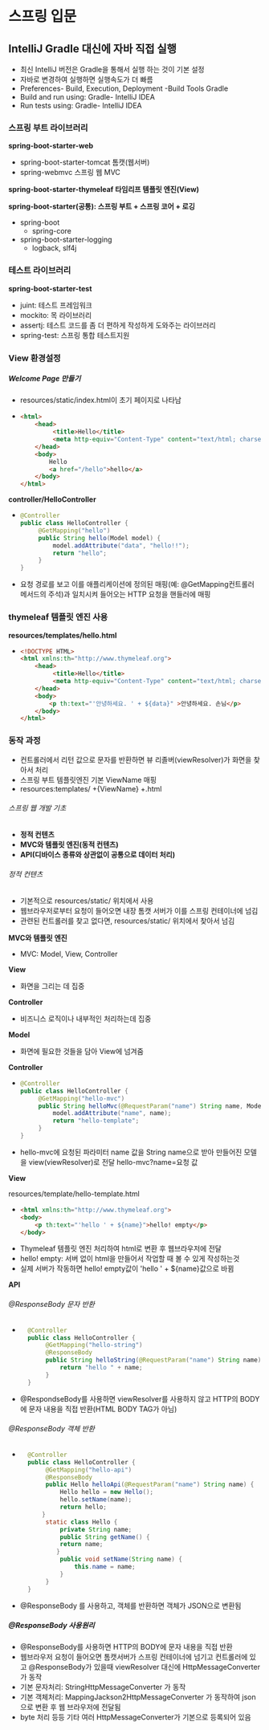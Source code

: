 # 스프링 입문

## IntelliJ Gradle 대신에 자바 직접 실행
- 최신 IntelliJ 버전은 Gradle을 통해서 실행 하는 것이 기본 설정
- 자바로 변경하여 실행하면 실행속도가 더 빠름
- Preferences- Build, Execution, Deployment -Build Tools Gradle
- Build and run using: Gradle- IntelliJ IDEA
- Run tests using: Gradle- IntelliJ IDEA

### 스프링 부트 라이브러리 
**spring-boot-starter-web**

- spring-boot-starter-tomcat 톰캣(웹서버)
- spring-webmvc 스프링 웹 MVC

**spring-boot-starter-thymeleaf 타임리프 템플릿 엔진(View)**

**spring-boot-starter(공통): 스프링 부트 + 스프링 코어 + 로깅**

- spring-boot
	- spring-core
- spring-boot-starter-logging
	- logback, slf4j

### 테스트 라이브러리 
**spring-boot-starter-test**

- juint: 테스트 프레임워크
- mockito: 목 라이브러리
- assertj: 테스트 코드를 좀 더 편하게 작성하게 도와주는 라이브러리
- spring-test: 스프링 통합 테스트지원

### View 환경설정

##### Welcome Page 만들기
- resources/static/index.html이 초기 페이지로 나타남
- ```html
  <html>
	  <head>
		   <title>Hello</title>
		   <meta http-equiv="Content-Type" content="text/html; charset=UTF-8" />
	  </head>
	  <body>
		  Hello
		  <a href="/hello">hello</a>
	  </body>
  </html>
  ```


**controller/HelloController**
- ```java
  @Controller
  public class HelloController {
	   @GetMapping("hello")
	   public String hello(Model model) {
		   model.addAttribute("data", "hello!!");
		   return "hello";
	   }
  }
  ```
- 요청 경로를 보고 이를 애플리케이션에 정의된 매핑(예: @GetMapping컨트롤러 메서드의 주석)과 일치시켜 들어오는 HTTP 요청을 핸들러에 매핑

### thymeleaf 템플릿 엔진 사용

**resources/templates/hello.html**
- ```html
  <!DOCTYPE HTML>
  <html xmlns:th="http://www.thymeleaf.org">
	  <head>
		   <title>Hello</title>
		   <meta http-equiv="Content-Type" content="text/html; charset=UTF-8" />
	  </head>
	  <body>
		  <p th:text="'안녕하세요. ' + ${data}" >안녕하세요. 손님</p>
	  </body>
  </html>
  ```

### 동작 과정
- 컨트롤러에서 리턴 값으로 문자를 반환하면 뷰 리졸버(viewResolver)가 화면을 찾아서 처리
- 스프링 부트 템플릿엔진 기본 ViewName 매핑
- resources:templates/ +{ViewName} +.html

###### 스프링 웹 개발 기초
- **정적 컨텐츠**
- **MVC와 템플릿 엔진(동적 컨텐츠)**
- **API(디바이스 종류와 상관없이 공통으로 데이터 처리)**
###### 정적 컨텐츠
- 기본적으로 resources/static/ 위치에서 사용
- 웹브라우저로부터 요청이 들어오면 내장 톰캣 서버가 이를 스프링 컨테이너에 넘김
- 관련된 컨트롤러를 찾고 없다면,  resources/static/ 위치에서 찾아서 넘김

**MVC와 템플릿 엔진**

- MVC: Model, View, Controller

**View**

- 화면을 그리는 데 집중


**Controller**

- 비즈니스 로직이나 내부적인 처리하는데 집중

**Model**

- 화면에 필요한 것들을 담아 View에 넘겨줌

**Controller**
- ```java
  @Controller
  public class HelloController {
	   @GetMapping("hello-mvc")
	   public String helloMvc(@RequestParam("name") String name, Model model) {
		   model.addAttribute("name", name);
		   return "hello-template";
	   }
  }
  ```
- hello-mvc에 요청된 파라미터 name 값을 String name으로 받아 만들어진 모델을 view(viewResolver)로 전달  hello-mvc?name=요청 값

**View**

resources/template/hello-template.html
- ```html
  <html xmlns:th="http://www.thymeleaf.org">
  <body>
	  <p th:text="'hello ' + ${name}">hello! empty</p>
  </body>
  ```
- Thymeleaf 템플릿 엔진 처리하여 html로 변환 후 웹브라우저에 전달
- hello! empty: 서버 없이 html을 만들어서 작업할 때 볼 수 있게 작성하는것
- 실제 서버가 작동하면  hello! empty값이 'hello ' + ${name}값으로 바뀜

**API**

###### @ResponseBody 문자 반환
- ```java
	@Controller
	public class HelloController {
		 @GetMapping("hello-string")
		 @ResponseBody
		 public String helloString(@RequestParam("name") String name) {
			 return "hello " + name;
		 }
	}
	```
- @RespondseBody를 사용하면 viewResolver를 사용하지 않고 HTTP의 BODY에 문자 내용을 직접 반환(HTML BODY TAG가 아님)

###### @ResponseBody 객체 반환

- ```java
	@Controller
	public class HelloController {
		 @GetMapping("hello-api")
		 @ResponseBody
		 public Hello helloApi(@RequestParam("name") String name) {
			 Hello hello = new Hello();
			 hello.setName(name);
			 return hello;
	 	}
		 static class Hello {
			 private String name;
			 public String getName() {
			 return name;
		 	}
			 public void setName(String name) {
				 this.name = name;
			 }
		 }
	}
	```
- @ResponseBody 를 사용하고, 객체를 반환하면 객체가 JSON으로 변환됨

##### @ResponseBody 사용원리
- @ResponseBody를 사용하면 HTTP의 BODY에 문자 내용을 직접 반환
- 웹브라우저 요청이 들어오면 톰캣서버가 스프링 컨테이너에 넘기고 컨트롤러에 있고 @ResponseBody가 있을때 viewResolver 대신에 HttpMessageConverter 가 동작
- 기본 문자처리: StringHttpMessageConverter 가 동작
- 기본 객체처리: MappingJackson2HttpMessageConverter 가 동작하여 json으로 변환 후 웹 브라우저에 전달됨
- byte 처리 등등 기타 여러 HttpMessageConverter가 기본으로 등록되어 있음
